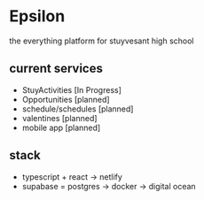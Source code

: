 # Epsilon

the everything platform for stuyvesant high school

## current services

- StuyActivities [In Progress]
- Opportunities [planned]
- schedule/schedules [planned]
- valentines [planned]
- mobile app [planned]

## stack

- typescript + react -> netlify
- supabase = postgres -> docker -> digital ocean


